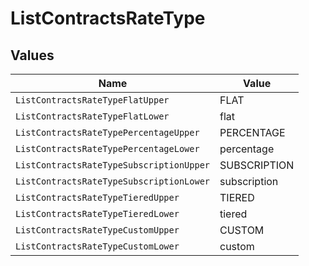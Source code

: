 # ListContractsRateType


## Values

| Name                                     | Value                                    |
| ---------------------------------------- | ---------------------------------------- |
| `ListContractsRateTypeFlatUpper`         | FLAT                                     |
| `ListContractsRateTypeFlatLower`         | flat                                     |
| `ListContractsRateTypePercentageUpper`   | PERCENTAGE                               |
| `ListContractsRateTypePercentageLower`   | percentage                               |
| `ListContractsRateTypeSubscriptionUpper` | SUBSCRIPTION                             |
| `ListContractsRateTypeSubscriptionLower` | subscription                             |
| `ListContractsRateTypeTieredUpper`       | TIERED                                   |
| `ListContractsRateTypeTieredLower`       | tiered                                   |
| `ListContractsRateTypeCustomUpper`       | CUSTOM                                   |
| `ListContractsRateTypeCustomLower`       | custom                                   |